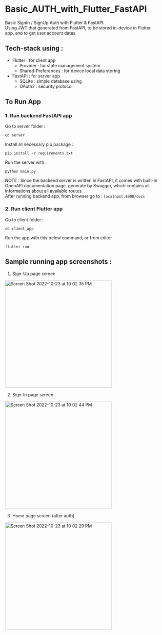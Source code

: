 # Basic_AUTH_with_Flutter_FastAPI
Basic SignIn / SignUp Auth with Flutter & FastAPI. </br>
Using JWT that generated from FastAPI, to be stored in-device in Flutter app, and to get user account datas.

## Tech-stack using :
* Flutter : for client app
  * Provider : for state management system
  * Shared-Preferences : for device local data storing
* FastAPI : for server app
  * SQLite : simple database using
  * OAuth2 : security protocol
  
  
## To Run App
### 1. Run backend FastAPI app
Go to server folder :
```
cd server
```
Install all necessary pip package :
```
pip install -r requirements.txt
```
Run the server with :
```
python main.py
```

NOTE : Since the backend server is written in FastAPI, it comes with built-in OpenAPI documentation page, generate by Swagger,
which contains all informations about all available routes. <br/>
After running backend app, from browser go to : `localhost:8000/docs`


### 2. Run client Flutter app
Go to client folder :
```
cd client_app
```
Run the app with this below command, or from editor
```
flutter run
```


## Sample running app screenshots :
1. Sign-Up page screen

<img width="350" alt="Screen Shot 2022-10-23 at 10 02 35 PM" src="https://user-images.githubusercontent.com/74220155/197383786-61f87bf4-af77-4b5d-b6ba-c587c0358321.png">

2. Sign-In page screen

<img width="350" alt="Screen Shot 2022-10-23 at 10 02 44 PM" src="https://user-images.githubusercontent.com/74220155/197383811-e9aca514-9b74-4203-b982-0f77dba92035.png">

3. Home page screen (after auth)

<img width="350" alt="Screen Shot 2022-10-23 at 10 02 29 PM" src="https://user-images.githubusercontent.com/74220155/197384089-1f17f155-57bd-431d-a40f-7ddddbe4f426.png">

